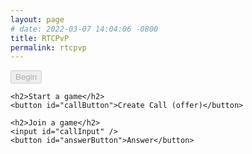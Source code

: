 ```yaml
---
layout: page
# date: 2022-03-07 14:04:06 -0800
title: RTCPvP
permalink: rtcpvp
---
```

<html>
<head>
    <script>
        let markers = {{ site.data.gad | jsonify}};
     </script>
     <script type="module" crossorigin src="/assets/js/rtcpvp_index.js"></script>
</head>
<body>
    <canvas id="canvas" width="500" height="500"></canvas>
    <button id="startGameButton" disabled> Begin </button>

    <h2>Start a game</h2>
    <button id="callButton">Create Call (offer)</button>

    <h2>Join a game</h2>
    <input id="callInput" />
    <button id="answerButton">Answer</button>
  </body>

</html>